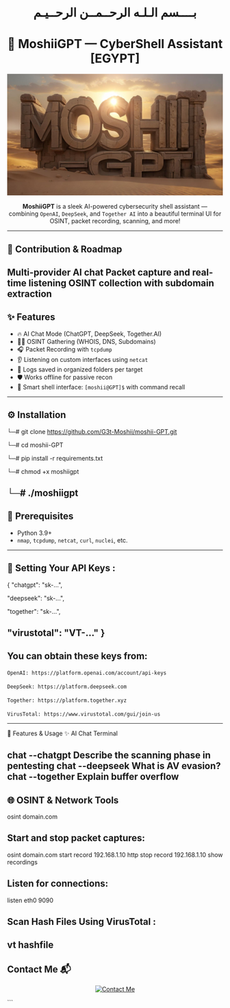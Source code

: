 <h1 align="center">
  بــــسم الـلـه الرحــمــن الرحــيـم
</h1>
<h1 align="center">
  🚀 MoshiiGPT — CyberShell Assistant [EGYPT] 
</h1>

<p align="center">
  <img src="moshii-GPT" width="800" alt="Cyber GPT Animation"/>
</p>

<p align="center">
  <b>MoshiiGPT</b> is a sleek AI-powered cybersecurity shell assistant — 
  combining <code>OpenAI</code>, <code>DeepSeek</code>, and <code>Together AI</code> 
  into a beautiful terminal UI for OSINT, packet recording, scanning, and more!
</p>

---
## 🎯 Contribution & Roadmap

Multi-provider AI chat
Packet capture and real-time listening
OSINT collection with subdomain extraction
---
## ✨ Features

- 🔥 AI Chat Mode (ChatGPT, DeepSeek, Together.AI)
- 🕵️‍♂️ OSINT Gathering (WHOIS, DNS, Subdomains)
- 🎧 Packet Recording with `tcpdump`
- 👂 Listening on custom interfaces using `netcat`
- 📁 Logs saved in organized folders per target
- 🛡️ Works offline for passive recon
- 🤖 Smart shell interface: `[moshii@GPT]$` with command recall

---

## ⚙️ Installation
└─# git clone https://github.com/G3t-Moshii/moshii-GPT.git

└─# cd moshii-GPT

└─# pip install -r requirements.txt

└─# chmod +x moshiigpt

└─# ./moshiigpt
---
## 🔧 Prerequisites
- Python 3.9+
- `nmap`, `tcpdump`, `netcat`, `curl`, `nuclei`, etc.

---
## 🔐 Setting Your API Keys :
{
  "chatgpt": "sk-...",

  "deepseek": "sk-...",
  
  "together": "sk-...",
  
  "virustotal": "VT-..."
}
---
## You can obtain these keys from:

    OpenAI: https://platform.openai.com/account/api-keys

    DeepSeek: https://platform.deepseek.com

    Together: https://platform.together.xyz

    VirusTotal: https://www.virustotal.com/gui/join-us
---
🧪 Features & Usage
✨ AI Chat Terminal

chat --chatgpt Describe the scanning phase in pentesting
chat --deepseek What is AV evasion?
chat --together Explain buffer overflow
---
## 🌐 OSINT & Network Tools
  osint domain.com
## Start and stop packet captures:
osint domain.com
start record 192.168.1.10 http
stop record 192.168.1.10
show recordings
## Listen for connections:
listen eth0 9090
## Scan Hash Files Using VirusTotal :
vt hashfile
---

 <h2 dir="rtl" align="left">📬 Contact Me</h2> <p align="center"> <a href="https://s3.us-east-1.amazonaws.com/moshii.com/portfolio.html"> <img src="https://img.shields.io/badge/Contact%20Me-Portfolio-blue?style=for-the-badge&logo=github" alt="Contact Me"> </a> </p> ``` 
